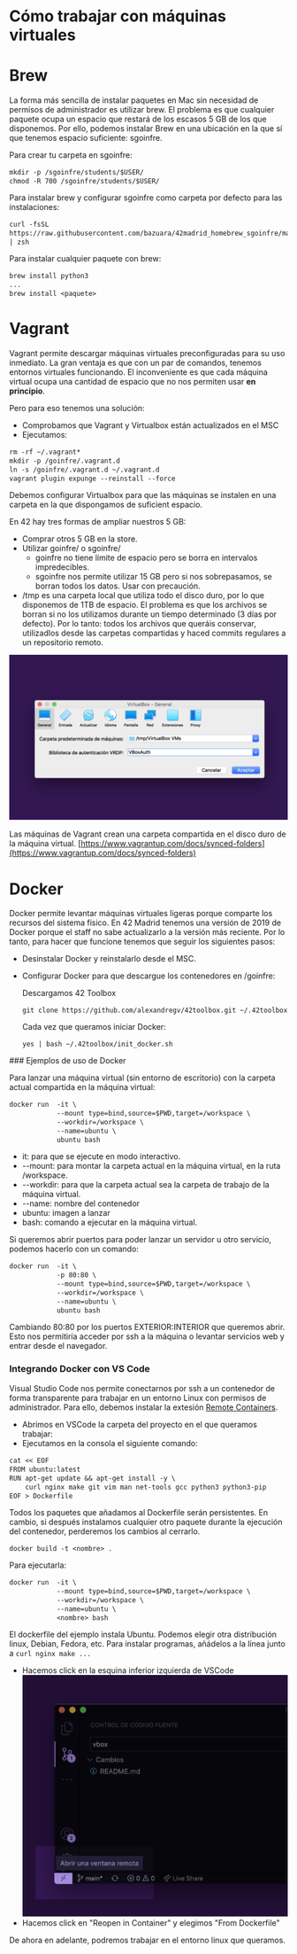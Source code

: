 # Cómo trabajar con máquinas virtuales

# Brew

La forma más sencilla de instalar paquetes en Mac sin necesidad de permisos de administrador es utilizar brew.
El problema es que cualquier paquete ocupa un espacio que restará de los escasos 5 GB de los que disponemos. Por ello, podemos instalar Brew en una ubicación en la que sí que tenemos espacio suficiente: sgoinfre.

Para crear tu carpeta en sgoinfre:
````
mkdir -p /sgoinfre/students/$USER/
chmod -R 700 /sgoinfre/students/$USER/
````
Para instalar brew y configurar sgoinfre como carpeta por defecto para las instalaciones:
````
curl -fsSL https://raw.githubusercontent.com/bazuara/42madrid_homebrew_sgoinfre/master/install.sh | zsh
````
Para instalar cualquier paquete con brew:
````
brew install python3
...
brew install <paquete>
````

# Vagrant

Vagrant permite descargar máquinas virtuales preconfiguradas para su uso inmediato.
La gran ventaja es que con un par de comandos, tenemos entornos virtuales funcionando.
El inconveniente es que cada máquina virtual ocupa una cantidad de espacio que no nos permiten usar __en principio__.

Pero para eso tenemos una solución:

 - Comprobamos que Vagrant y Virtualbox están actualizados en el MSC
 - Ejecutamos:
````
rm -rf ~/.vagrant* 
mkdir -p /goinfre/.vagrant.d
ln -s /goinfre/.vagrant.d ~/.vagrant.d
vagrant plugin expunge --reinstall --force
````

Debemos configurar Virtualbox para que las máquinas se instalen en una carpeta en la que dispongamos de suficient espacio.

En 42 hay tres formas de ampliar nuestros 5 GB:
- Comprar otros 5 GB en la store.
- Utilizar goinfre/ o sgoinfre/
    - goinfre no tiene límite de espacio pero se borra en intervalos impredecibles.
    - sgoinfre nos permite utilizar 15 GB pero si nos sobrepasamos, se borran todos los datos. Usar con precaución.
- /tmp es una carpeta local que utiliza todo el disco duro, por lo que disponemos de 1TB de espacio.
    El problema es que los archivos se borran si no los utilizamos durante un tiempo determinado (3 días por defecto). Por lo tanto: todos los archivos que queráis conservar, utilizadlos desde las carpetas compartidas y haced commits regulares a un repositorio remoto.

![](imgs/vbox.png)

Las máquinas de Vagrant crean una carpeta compartida en el disco duro de la máquina virtual.
[https://www.vagrantup.com/docs/synced-folders](https://www.vagrantup.com/docs/synced-folders)


# Docker

Docker permite levantar máquinas virtuales ligeras porque comparte los recursos del sistema físico. En 42 Madrid tenemos una versión de 2019 de Docker porque el staff no sabe actualizarlo a la versión más reciente.
Por lo tanto, para hacer que funcione tenemos que seguir los siguientes pasos:

- Desinstalar Docker y reinstalarlo desde el MSC.
- Configurar Docker para que descargue los contenedores en /goinfre:

    Descargamos 42 Toolbox
    ````
    git clone https://github.com/alexandregv/42toolbox.git ~/.42toolbox
    ````
    Cada vez que queramos iniciar Docker:
    ````
    yes | bash ~/.42toolbox/init_docker.sh
    ````

### Ejemplos de uso de Docker

Para lanzar una máquina virtual (sin entorno de escritorio) con la carpeta actual compartida en la máquina virtual:

```
docker run  -it \
            --mount type=bind,source=$PWD,target=/workspace \
            --workdir=/workspace \
            --name=ubuntu \
            ubuntu bash
```

- it: para que se ejecute en modo interactivo.
- --mount: para montar la carpeta actual en la máquina virtual, en la ruta /workspace.
- --workdir: para que la carpeta actual sea la carpeta de trabajo de la máquina virtual.
- --name: nombre del contenedor
- ubuntu: imagen a lanzar
- bash: comando a ejecutar en la máquina virtual.

Si queremos abrir puertos para poder lanzar un servidor u otro servicio, podemos hacerlo con un comando:
```
docker run  -it \
            -p 80:80 \
            --mount type=bind,source=$PWD,target=/workspace \
            --workdir=/workspace \
            --name=ubuntu \
            ubuntu bash
```

Cambiando 80:80 por los puertos EXTERIOR:INTERIOR que queremos abrir. Esto nos permitiría acceder por ssh a la máquina o levantar servicios web y entrar desde el navegador.

### Integrando Docker con VS Code

Visual Studio Code nos permite conectarnos por ssh a un contenedor de forma transparente para trabajar en un entorno Linux con permisos de administrador. Para ello, debemos instalar la extesión [Remote Containers](https://marketplace.visualstudio.com/items?itemName=ms-vscode-remote.remote-containers).

- Abrimos en VSCode la carpeta del proyecto en el que queramos trabajar:
- Ejecutamos en la consola el siguiente comando:
```
cat << EOF
FROM ubuntu:latest
RUN apt-get update && apt-get install -y \
    curl nginx make git vim man net-tools gcc python3 python3-pip
EOF > Dockerfile
```

Todos los paquetes que añadamos al Dockerfile serán persistentes. En cambio, si después instalamos cualquier otro paquete durante la ejecución del contenedor, perderemos los cambios al cerrarlo.

```
docker build -t <nombre> .
```
Para ejecutarla:
```
docker run  -it \
            --mount type=bind,source=$PWD,target=/workspace \
            --workdir=/workspace \
            --name=ubuntu \
            <nombre> bash
```

El dockerfile del ejemplo instala Ubuntu. Podemos elegir otra distribución linux, Debian, Fedora, etc. Para instalar programas, añádelos a la línea junto a ``curl nginx make ...``

- Hacemos click en la esquina inferior izquierda de VSCode
![](imgs/remote.png)
- Hacemos click en "Reopen in Container" y elegimos "From Dockerfile"

De ahora en adelante, podremos trabajar en el entorno linux que queramos.
